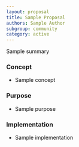 ```yaml
---
layout: proposal
title: Sample Proposal
authors: Sample Author
subgroup: community
category: active
---
```


Sample summary

<!--end summary-->

### Concept

- Sample concept


### Purpose

- Sample purpose


### Implementation

- Sample implementation

